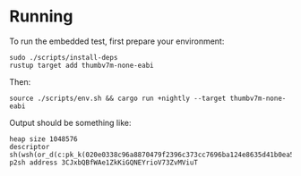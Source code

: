 # Running

To run the embedded test, first prepare your environment:

```shell
sudo ./scripts/install-deps
rustup target add thumbv7m-none-eabi
```

Then:

```shell
source ./scripts/env.sh && cargo run +nightly --target thumbv7m-none-eabi
```

Output should be something like:

```text
heap size 1048576
descriptor sh(wsh(or_d(c:pk_k(020e0338c96a8870479f2396c373cc7696ba124e8635d41b0ea581112b67817261),c:pk_k(0250863ad64a87ae8a2fe83c1af1a8403cb53f53e486d8511dad8a04887e5b2352))))
p2sh address 3CJxbQBfWAe1ZkKiGQNEYrioV73ZvMViuT
```
